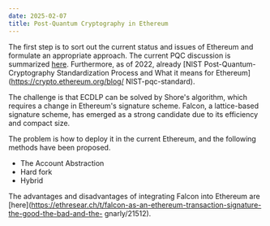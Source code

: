 ```yaml
---
date: 2025-02-07
title: Post-Quantum Cryptography in Ethereum
---
```

The first step is to sort out the current status and issues of Ethereum and formulate an appropriate approach.
The current PQC discussion is summarized [here](https://ethresear.ch/t/so-you-wanna-post-quantum-ethereum-transaction-signature/21291).
Furthermore, as of 2022, already [NIST Post-Quantum-Cryptography Standardization Process and What it means for Ethereum](https://crypto.ethereum.org/blog/ NIST-pqc-standard).


The challenge is that ECDLP can be solved by Shore's algorithm, which requires a change in Ethereum's signature scheme. Falcon, a lattice-based signature scheme, has emerged as a strong candidate due to its efficiency and compact size.

The problem is how to deploy it in the current Ethereum, and the following methods have been proposed.
- The Account Abstraction
- Hard fork
- Hybrid

The advantages and disadvantages of integrating Falcon into Ethereum are [here](https://ethresear.ch/t/falcon-as-an-ethereum-transaction-signature-the-good-the-bad-and-the- gnarly/21512).

